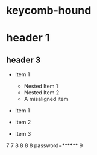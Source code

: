 keycomb-hound
====

# header 1

## header 3

* Item 1
    * Nested Item 1
    * Nested Item 2
   * A misaligned item

* Item 1
+ Item 2
- Item 3

7
7
8
8
8
8
password=******
9
